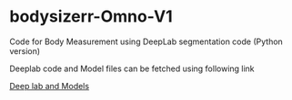 # bodysizerr-Omno-V1
Code for Body Measurement using DeepLab segmentation code (Python version)

Deeplab code and Model files can be fetched using following link

[Deep lab and Models](https://github.com/tensorflow/models/tree/master/research/deeplab)